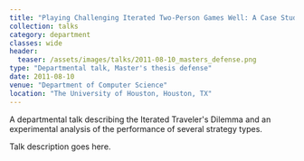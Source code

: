 ```yaml
---
title: "Playing Challenging Iterated Two-Person Games Well: A Case Study on The Iterated Traveler's Dilemma"
collection: talks
category: department
classes: wide
header: 
  teaser: /assets/images/talks/2011-08-10_masters_defense.png
type: "Departmental talk, Master's thesis defense"
date: 2011-08-10
venue: "Department of Computer Science"
location: "The University of Houston, Houston, TX"
---
```


A departmental talk describing the Iterated Traveler's Dilemma and an experimental analysis of the performance of several strategy types.

Talk description goes here.